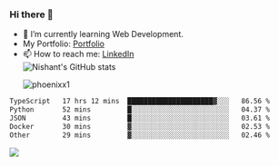 ### Hi there 👋

<!--
**phoenixx1/phoenixx1** is a ✨ _special_ ✨ repository because its `README.md` (this file) appears on your GitHub profile.

Here are some ideas to get you started:

- 🔭 I’m currently working on ...
- 🌱 I’m currently learning ...
- 👯 I’m looking to collaborate on ...
- 🤔 I’m looking for help with ...
- 💬 Ask me about ...
- 📫 How to reach me: ...
- 😄 Pronouns: ...
- ⚡ Fun fact: ...
-->
- 🌱 I’m currently learning Web Development.
- My Portfolio: [Portfolio](https://phoenixx1.github.io/)
- 📫 How to reach me: [LinkedIn](https://www.linkedin.com/in/nishant-saxena-2609/)  
![Nishant's GitHub stats](https://github-readme-stats.vercel.app/api?username=phoenixx1&count_private=true)<p><img align="center" src="https://github-readme-streak-stats.herokuapp.com/?user=phoenixx1&" alt="phoenixx1" /></p>  
<!--START_SECTION:waka-->

```txt
TypeScript   17 hrs 12 mins  █████████████████████▓░░░   86.56 %
Python       52 mins         █░░░░░░░░░░░░░░░░░░░░░░░░   04.37 %
JSON         43 mins         █░░░░░░░░░░░░░░░░░░░░░░░░   03.61 %
Docker       30 mins         ▓░░░░░░░░░░░░░░░░░░░░░░░░   02.53 %
Other        29 mins         ▓░░░░░░░░░░░░░░░░░░░░░░░░   02.46 %
```

<!--END_SECTION:waka-->

![](https://komarev.com/ghpvc/?username=phoenixx1&style=plastic)

<!-- ![Visitor Count](https://profile-counter.glitch.me/phoenixx1/count.svg) -->
